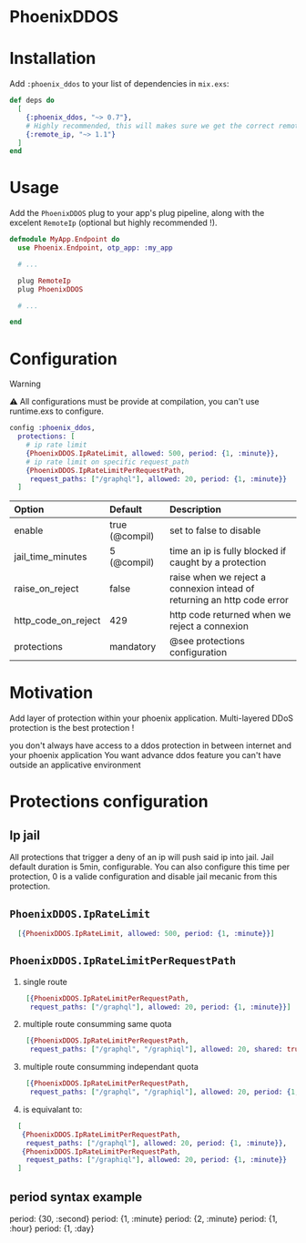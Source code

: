 # PhoenixDDOS


# Installation

Add `:phoenix_ddos` to your list of dependencies in `mix.exs`:

```elixir
def deps do
  [
    {:phoenix_ddos, "~> 0.7"},
    # Highly recommended, this will makes sure we get the correct remote_ip in Conn
    {:remote_ip, "~> 1.1"}
  ]
end
```

# Usage

Add the `PhoenixDDOS` plug to your app's plug pipeline, along with the excelent `RemoteIp` (optional but highly recommended !).


```elixir
defmodule MyApp.Endpoint do
  use Phoenix.Endpoint, otp_app: :my_app

  # ...

  plug RemoteIp
  plug PhoenixDDOS

  # ...

end
```

# Configuration

> [!WARNING]
> :warning: All configurations must be provide at compilation, you can't use runtime.exs to configure.

```elixir
config :phoenix_ddos,
  protections: [
    # ip rate limit
    {PhoenixDDOS.IpRateLimit, allowed: 500, period: {1, :minute}},
    # ip rate limit on specific request_path
    {PhoenixDDOS.IpRateLimitPerRequestPath,
     request_paths: ["/graphql"], allowed: 20, period: {1, :minute}}
  ]
```

| Option               | Default                | Description                                                               |
| :------------------- | :--------------------- | :------------------------------------------------------------------------ |
| enable               |      true   (@compil)  | set to false to disable                                                   |
| jail_time_minutes    |      5      (@compil)  | time an ip is fully blocked if caught by a protection                     |
| raise_on_reject      |     false              | raise when we reject a connexion intead of returning an http code error   |
| http_code_on_reject  |       429              | http code returned when we reject a connexion                             |
| protections          | mandatory              | @see protections configuration                                            |


# Motivation

Add layer of protection within your phoenix application. Multi-layered DDoS protection is the best protection !

you don't always have access to a ddos protection in between internet and your phoenix application
You want advance ddos feature you can't have outside an applicative environment



# Protections configuration


## Ip jail

All protections that trigger a deny of an ip will push said ip into jail.
Jail default duration is 5min, configurable.
You can also configure this time per protection, 0 is a valide configuration and disable jail mecanic from this protection.


## `PhoenixDDOS.IpRateLimit`

```elixir
  [{PhoenixDDOS.IpRateLimit, allowed: 500, period: {1, :minute}}]
```

## `PhoenixDDOS.IpRateLimitPerRequestPath`

1. single route
```elixir
    [{PhoenixDDOS.IpRateLimitPerRequestPath,
     request_paths: ["/graphql"], allowed: 20, period: {1, :minute}}]
```

2. multiple route consumming same quota
```elixir
    [{PhoenixDDOS.IpRateLimitPerRequestPath,
     request_paths: ["/graphql", "/graphiql"], allowed: 20, shared: true, period: {1, :minute}}]
```

3. multiple route consumming independant quota
```elixir
    [{PhoenixDDOS.IpRateLimitPerRequestPath,
     request_paths: ["/graphql", "/graphiql"], allowed: 20, period: {1, :minute}}]
```

4. is equivalant to:
```elixir
  [
   {PhoenixDDOS.IpRateLimitPerRequestPath,
    request_paths: ["/graphql"], allowed: 20, period: {1, :minute}},
   {PhoenixDDOS.IpRateLimitPerRequestPath,
    request_paths: ["/graphiql"], allowed: 20, period: {1, :minute}}
  ]
```

## period syntax example

period: {30, :second}
period: {1, :minute}
period: {2, :minute}
period: {1, :hour}
period: {1, :day}
